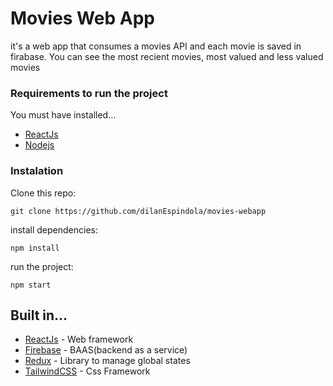 # Movies Web App
it's a web app that consumes a movies API and each movie is saved in firabase.
You can see the most recient movies, most valued and less valued movies

### Requirements to run the project

You must have installed...

* [ReactJs](https://reactjs.org/docs/getting-started.html) 
* [Nodejs](https://nodejs.org/en/)


### Instalation

Clone this repo: 
```
git clone https://github.com/dilanEspindola/movies-webapp
```

install dependencies: 
```
npm install
```

run the project: 
```
npm start
```


## Built in...
* [ReactJs](https://reactjs.org/docs/getting-started.html) - Web framework
* [Firebase](https://firebase.google.com/) - BAAS(backend as a service)
* [Redux](https://redux.js.org/) - Library to manage global states
* [TailwindCSS](https://tailwindcss.com/) - Css Framework
